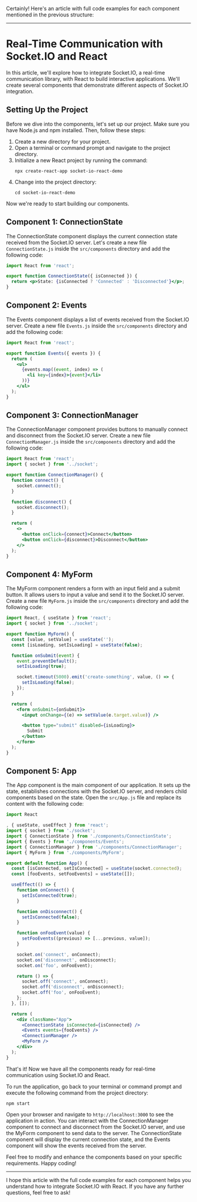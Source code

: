 Certainly! Here's an article with full code examples for each component mentioned in the previous structure:

---

# Real-Time Communication with Socket.IO and React

In this article, we'll explore how to integrate Socket.IO, a real-time communication library, with React to build interactive applications. We'll create several components that demonstrate different aspects of Socket.IO integration.

## Setting Up the Project

Before we dive into the components, let's set up our project. Make sure you have Node.js and npm installed. Then, follow these steps:

1. Create a new directory for your project.
2. Open a terminal or command prompt and navigate to the project directory.
3. Initialize a new React project by running the command:
   ```
   npx create-react-app socket-io-react-demo
   ```
4. Change into the project directory:
   ```
   cd socket-io-react-demo
   ```

Now we're ready to start building our components.

## Component 1: ConnectionState

The ConnectionState component displays the current connection state received from the Socket.IO server. Let's create a new file `ConnectionState.js` inside the `src/components` directory and add the following code:

```jsx
import React from 'react';

export function ConnectionState({ isConnected }) {
  return <p>State: {isConnected ? 'Connected' : 'Disconnected'}</p>;
}
```

## Component 2: Events

The Events component displays a list of events received from the Socket.IO server. Create a new file `Events.js` inside the `src/components` directory and add the following code:

```jsx
import React from 'react';

export function Events({ events }) {
  return (
    <ul>
      {events.map((event, index) => (
        <li key={index}>{event}</li>
      ))}
    </ul>
  );
}
```

## Component 3: ConnectionManager

The ConnectionManager component provides buttons to manually connect and disconnect from the Socket.IO server. Create a new file `ConnectionManager.js` inside the `src/components` directory and add the following code:

```jsx
import React from 'react';
import { socket } from '../socket';

export function ConnectionManager() {
  function connect() {
    socket.connect();
  }

  function disconnect() {
    socket.disconnect();
  }

  return (
    <>
      <button onClick={connect}>Connect</button>
      <button onClick={disconnect}>Disconnect</button>
    </>
  );
}
```

## Component 4: MyForm

The MyForm component renders a form with an input field and a submit button. It allows users to input a value and send it to the Socket.IO server. Create a new file `MyForm.js` inside the `src/components` directory and add the following code:

```jsx
import React, { useState } from 'react';
import { socket } from '../socket';

export function MyForm() {
  const [value, setValue] = useState('');
  const [isLoading, setIsLoading] = useState(false);

  function onSubmit(event) {
    event.preventDefault();
    setIsLoading(true);

    socket.timeout(5000).emit('create-something', value, () => {
      setIsLoading(false);
    });
  }

  return (
    <form onSubmit={onSubmit}>
      <input onChange={(e) => setValue(e.target.value)} />

      <button type="submit" disabled={isLoading}>
        Submit
      </button>
    </form>
  );
}
```

## Component 5: App

The App component is the main component of our application. It sets up the state, establishes connections with the Socket.IO server, and renders child components based on the state. Open the `src/App.js` file and replace its content with the following code:

```jsx
import React

, { useState, useEffect } from 'react';
import { socket } from './socket';
import { ConnectionState } from './components/ConnectionState';
import { Events } from './components/Events';
import { ConnectionManager } from './components/ConnectionManager';
import { MyForm } from './components/MyForm';

export default function App() {
  const [isConnected, setIsConnected] = useState(socket.connected);
  const [fooEvents, setFooEvents] = useState([]);

  useEffect(() => {
    function onConnect() {
      setIsConnected(true);
    }

    function onDisconnect() {
      setIsConnected(false);
    }

    function onFooEvent(value) {
      setFooEvents((previous) => [...previous, value]);
    }

    socket.on('connect', onConnect);
    socket.on('disconnect', onDisconnect);
    socket.on('foo', onFooEvent);

    return () => {
      socket.off('connect', onConnect);
      socket.off('disconnect', onDisconnect);
      socket.off('foo', onFooEvent);
    };
  }, []);

  return (
    <div className="App">
      <ConnectionState isConnected={isConnected} />
      <Events events={fooEvents} />
      <ConnectionManager />
      <MyForm />
    </div>
  );
}
```

That's it! Now we have all the components ready for real-time communication using Socket.IO and React.

To run the application, go back to your terminal or command prompt and execute the following command from the project directory:

```
npm start
```

Open your browser and navigate to `http://localhost:3000` to see the application in action. You can interact with the ConnectionManager component to connect and disconnect from the Socket.IO server, and use the MyForm component to send data to the server. The ConnectionState component will display the current connection state, and the Events component will show the events received from the server.

Feel free to modify and enhance the components based on your specific requirements. Happy coding!

---

I hope this article with the full code examples for each component helps you understand how to integrate Socket.IO with React. If you have any further questions, feel free to ask!